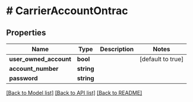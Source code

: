 # # CarrierAccountOntrac

## Properties

Name | Type | Description | Notes
------------ | ------------- | ------------- | -------------
**user_owned_account** | **bool** |  | [default to true]
**account_number** | **string** |  |
**password** | **string** |  |

[[Back to Model list]](../../README.md#models) [[Back to API list]](../../README.md#endpoints) [[Back to README]](../../README.md)
